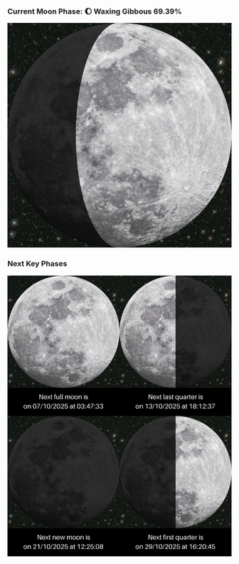 ### Current Moon Phase: 🌔 Waxing Gibbous 69.39%
![Moon Phase](moonphase.png)
### Next Key Phases
![Gallery](gallery.png)